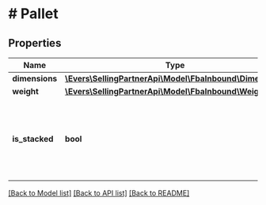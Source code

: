 # # Pallet

## Properties

Name | Type | Description | Notes
------------ | ------------- | ------------- | -------------
**dimensions** | [**\Evers\SellingPartnerApi\Model\FbaInbound\Dimensions**](Dimensions.md) |  |
**weight** | [**\Evers\SellingPartnerApi\Model\FbaInbound\Weight**](Weight.md) |  | [optional]
**is_stacked** | **bool** | Indicates whether pallets will be stacked when carrier arrives for pick-up. |

[[Back to Model list]](../../README.md#models) [[Back to API list]](../../README.md#endpoints) [[Back to README]](../../README.md)
